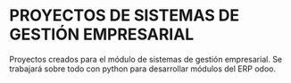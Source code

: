 # PROYECTOS DE SISTEMAS DE GESTIÓN EMPRESARIAL
Proyectos creados para el módulo de sistemas de gestión empresarial.
Se trabajará sobre todo con python para desarrollar módulos del ERP odoo.
